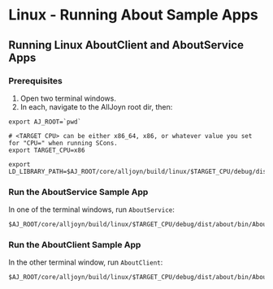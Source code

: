 # Linux - Running About Sample Apps

## Running Linux AboutClient and AboutService Apps

### Prerequisites

1. Open two terminal windows.
2. In each, navigate to the AllJoyn root dir, then:

```
export AJ_ROOT=`pwd`

# <TARGET CPU> can be either x86_64, x86, or whatever value you set for "CPU=" when running SCons.
export TARGET_CPU=x86

export LD_LIBRARY_PATH=$AJ_ROOT/core/alljoyn/build/linux/$TARGET_CPU/debug/dist/cpp/lib:$AJ_ROOT/core/alljoyn/build/linux/$TARGET_CPU/debug/dist/about/lib:$LD_LIBRARY_PATH
```

### Run the AboutService Sample App

In one of the terminal windows, run `AboutService`:

```
$AJ_ROOT/core/alljoyn/build/linux/$TARGET_CPU/debug/dist/about/bin/AboutService
```

### Run the AboutClient Sample App

In the other terminal window, run `AboutClient`:

```
$AJ_ROOT/core/alljoyn/build/linux/$TARGET_CPU/debug/dist/about/bin/AboutClient
```
